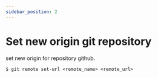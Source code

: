 ```yaml
---
sidebar_position: 2
---
```


# Set new origin git repository

set new origin for repository github.

```
$ git remote set-url <remote_name> <remote_url>
```